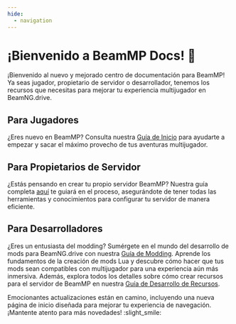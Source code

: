 ```yaml
---
hide:
  - navigation
---
```

# ¡Bienvenido a BeamMP Docs! :tada:

¡Bienvenido al nuevo y mejorado centro de documentación para BeamMP! Ya seas jugador, propietario de servidor o desarrollador, tenemos los recursos que necesitas para mejorar tu experiencia multijugador en BeamNG.drive.

## Para Jugadores

¿Eres nuevo en BeamMP? Consulta nuestra [Guía de Inicio](game/getting-started) para ayudarte a empezar y sacar el máximo provecho de tus aventuras multijugador.

## Para Propietarios de Servidor

¿Estás pensando en crear tu propio servidor BeamMP? Nuestra guía completa [aquí](server/create-a-server) te guiará en el proceso, asegurándote de tener todas las herramientas y conocimientos para configurar tu servidor de manera eficiente.

## Para Desarrolladores

¿Eres un entusiasta del modding? Sumérgete en el mundo del desarrollo de mods para BeamNG.drive con nuestra [Guía de Modding](guides/modding/index). Aprende los fundamentos de la creación de mods Lua y descubre cómo hacer que tus mods sean compatibles con multijugador para una experiencia aún más inmersiva. Además, explora todos los detalles sobre cómo crear recursos para el servidor de BeamMP en nuestra [Guía de Desarrollo de Recursos](guides/resource-development).

Emocionantes actualizaciones están en camino, incluyendo una nueva página de inicio diseñada para mejorar tu experiencia de navegación. ¡Mantente atento para más novedades! :slight_smile:
